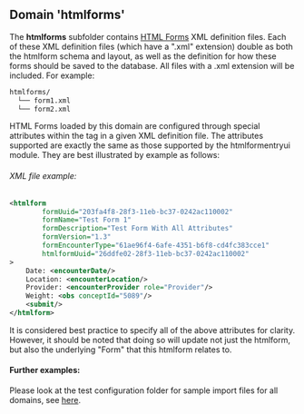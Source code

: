 ## Domain 'htmlforms'
The **htmlforms** subfolder contains [HTML Forms](https://wiki.openmrs.org/display/docs/Html+Form+Entry+Module) XML definition files.
Each of these XML definition files (which have a ".xml" extension) double as both the htmlform schema and layout, as well as the
definition for how these forms should be saved to the database.  All files with a .xml extension will be included.  For example:

```bash
htmlforms/
  └── form1.xml
  └── form2.xml
```

HTML Forms loaded by this domain are configured through special attributes within the <htmlform> tag in a given XML definition file.
The attributes supported are exactly the same as those supported by the htmlformentryui module.  They are best illustrated by example
as follows:

###### XML file example:
```xml
<htmlform
		formUuid="203fa4f8-28f3-11eb-bc37-0242ac110002"
		formName="Test Form 1"
		formDescription="Test Form With All Attributes"
		formVersion="1.3"
		formEncounterType="61ae96f4-6afe-4351-b6f8-cd4fc383cce1"
		htmlformUuid="26ddfe02-28f3-11eb-bc37-0242ac110002"
>
	Date: <encounterDate/>
	Location: <encounterLocation/>
	Provider: <encounterProvider role="Provider"/>
	Weight: <obs conceptId="5089"/>
	<submit/>
</htmlform>
```
It is considered best practice to specify all of the above attributes for clarity.  However, it should be noted that doing so
will update not just the htmlform, but also the underlying "Form" that this htmlform relates to.

#### Further examples:
Please look at the test configuration folder for sample import files for all domains, see [here](../api/src/test/resources/testAppDataDir/configuration).
